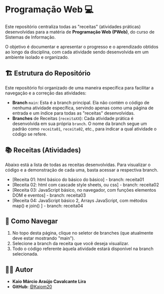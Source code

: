 # Programação Web 💻
Este repositório centraliza todas as "receitas" (atividades práticas) desenvolvidas para a matéria de **Programação Web (PWeb)**, do curso de Sistemas de Informação.

O objetivo é documentar e apresentar o progresso e o aprendizado obtidos ao longo da disciplina, com cada atividade sendo desenvolvida em um ambiente isolado e organizado.

## 🏗️ Estrutura do Repositório
Este repositório foi organizado de uma maneira específica para facilitar a navegação e a correção das atividades:

* **Branch** `main`: Esta é a branch principal. Ela não contém o código de nenhuma atividade específica, servindo apenas como uma página de entrada e um índice para todas as "receitas" desenvolvidas.
* **Branches** de Receitas (`receitaXX`): Cada atividade prática é desenvolvida em sua própria `branch`. O nome da branch segue um padrão como `receita01`, `receita02`, etc., para indicar a qual atividade o código se refere.
## 📚 Receitas (Atividades)
Abaixo está a lista de todas as receitas desenvolvidas. Para visualizar o código e a demonstração de cada uma, basta acessar a respectiva branch.

* [Receita 01: html básico do básico do básico] - branch: receita01
* [Receita 02: html com cascade style sheets, ou css] - branch: receita02
* [Receita 03: JavaScript básico, no navegador, com funções elementos DOM e eventos] - branch: receita03
* [Receita 04: JavaScript básico 2, Arrays JavaScript, com métodos map() e join() ] - branch: receita04
## 🔎 Como Navegar
1. No topo desta página, clique no seletor de branches (que atualmente deve estar mostrando "main").
2. Selecione a branch da receita que você deseja visualizar.
3. Todo o código referente àquela atividade estará disponível na branch selecionada.
## 👨‍💻 Autor
* **Kaio Márcio Araújo Cavalcante Lira**
* **GitHub:** [@Kaiom20](https://github.com/Kaiom20)
